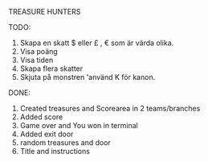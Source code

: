 TREASURE HUNTERS

TODO:
1. Skapa en skatt $ eller £ , € som är värda olika.
2. Visa poäng
3. Visa tiden
4. Skapa flera skatter
5. Skjuta på monstren 'använd K för kanon.

DONE:
1. Created treasures and Scorearea in 2 teams/branches
2. Added score
3. Game over and You won in terminal  
4. Added exit door 
5. random treasures and door
6. Title and instructions 